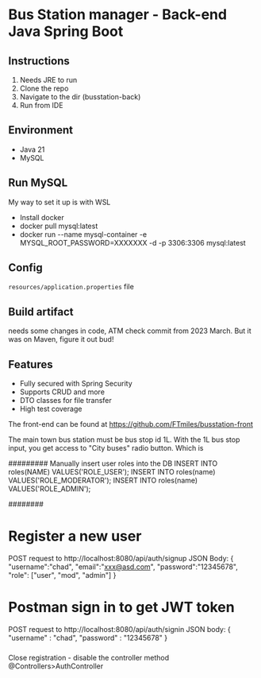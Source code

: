 # Bus Station manager - Back-end Java Spring Boot

## Instructions
1. Needs JRE to run 
2. Clone the repo
3. Navigate to the dir (busstation-back)
4. Run from IDE

## Environment
- Java 21
- MySQL

## Run MySQL
My way to set it up is with WSL
- Install docker
- docker pull mysql:latest
- docker run --name mysql-container -e MYSQL_ROOT_PASSWORD=XXXXXXX -d -p 3306:3306 mysql:latest

## Config
`resources/application.properties` file 

## Build artifact
needs some changes in code, ATM check commit from 2023 March. But it was on Maven, figure it out bud!

## Features
* Fully secured with Spring Security
* Supports CRUD and more
* DTO classes for file transfer
* High test coverage


The front-end can be found at
https://github.com/FTmiles/busstation-front


The main town bus station must be bus stop id 1L.
With the 1L bus stop input, you get access to "City buses" radio button. Which is 


#########
Manually insert user roles into the DB
INSERT INTO roles(NAME) VALUES('ROLE_USER');
INSERT INTO roles(name) VALUES('ROLE_MODERATOR');
INSERT INTO roles(name) VALUES('ROLE_ADMIN');

########
# Register a new user
POST request to http://localhost:8080/api/auth/signup
JSON Body:
{
"username":"chad",
"email":"xxx@asd.com",
"password":"12345678",
"role": ["user", "mod", "admin"]
}

###
# Postman sign in to get JWT token
POST request to http://localhost:8080/api/auth/signin
JSON body:
{
    "username" : "chad",
    "password" : "12345678"
}

###
Close registration - disable the controller method @Controllers>AuthController

